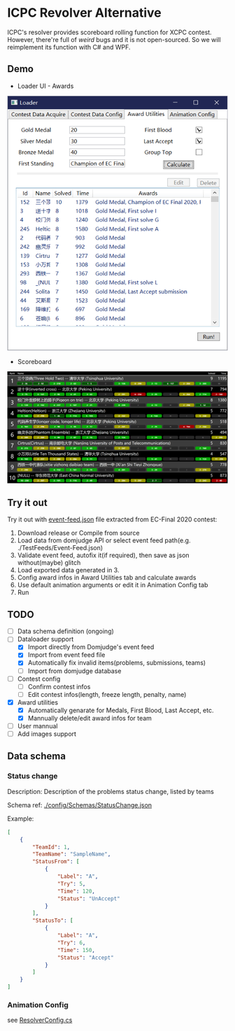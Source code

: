 # ICPC Revolver Alternative

ICPC's resolver provides scoreboard rolling function for XCPC contest. However, there're full of *weird* bugs and it is not open-sourced. So we will reimplement its function with C# and WPF.

## Demo

* Loader UI - Awards
  
![Awards](./images/Award.png)

* Scoreboard

![Scoreboard](./images/Scoreboard.png)

## Try it out

Try it out with [event-feed.json](./TestFeeds/Event-Feed.json) file extracted from EC-Final 2020 contest:

1. Download release or Compile from source
2. Load data from domjudge API or select event feed path(e.g. ./TestFeeds/Event-Feed.json)
3. Validate event feed, autofix it(if required), then save as json without(maybe) glitch
4. Load exported data generated in 3.
5. Config award infos in Award Utilities tab and calculate awards
6. Use default animation arguments or edit it in Animation Config tab
7. Run

## TODO

- [ ] Data schema definition (ongoing)
- [ ] Dataloader support
  - [x] Import directly from Domjudge's event feed
  - [x] Import from event feed file
  - [x] Automatically fix invalid items(problems, submissions, teams)
  - [ ] Import from domjudge database
- [ ] Contest config
  - [ ] Confirm contest infos
  - [ ] Edit contest infos(length, freeze length, penalty, name)
- [x] Award utilities
  - [x] Automatically genarate for Medals, First Blood, Last Accept, etc.
  - [x] Mannually delete/edit award infos for team
- [ ] User mannual
- [ ] Add images support

## Data schema

### Status change

Description: Description of the problems status change, listed by teams

Schema ref: [./config/Schemas/StatusChange.json](./config/Schemas/StatusChange.json)

Example:

```json
[
    {
        "TeamId": 1,
        "TeamName": "SampleName",
        "StatusFrom": [
            {
                "Label": "A",
                "Try": 5,
                "Time": 120,
                "Status": "UnAccept"
            }
        ],
        "StatusTo": [
            {
                "Label": "A",
                "Try": 6,
                "Time": 150,
                "Status": "Accept"
            }
        ]
    }
]
```

### Animation Config

see [ResolverConfig.cs](./src/IcpcResolver.Net/Window/ResolverConfig.cs)